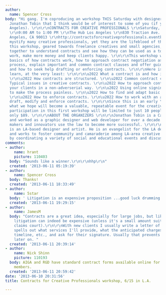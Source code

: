 ```yaml
---
author:
  name: Spencer Cross
body: "Hi gang. I'm coproducing an workshop THIS Saturday with designer-turned-lawyer
  Jonathan Tobin that I think would be of interest to some of you (if you're in Los
  Angeles). \r\n\r\nCONTRACTS FOR CREATIVE PROFESSIONALS \r\nSaturday, June 15, 2013
  \r\n9:00 AM to 1:00 PM \r\nThe Hub Los Angeles \r\n830 Traction Ave. #3A \r\nLos
  Angeles, CA 90013 \r\nhttp://contractsforcreativeprofessionals.eventbrite.com/\r\n\r\nContracts
  mystify many creative professionals, yet they are the lifeblood of the trade. In
  this workshop, geared towards freelance creatives and small agencies, we will work
  together to understand contracts and see how they can be used as a tool to do better
  work, make more money and keep clients happy. \r\n\r\nThis workshop will teach the
  basics of how contracts work, how to approach contract negotiation as a collaborative
  process, explain important and common contract clauses and offer guidance on when
  and how to seek help drafting or enforcing contracts. \r\n\r\nHere is what you will
  learn, at the very least: \r\n\r\n\u2022 What a contract is and how it is formed.
  \r\n\u2022 How contracts are structured. \r\n\u2022 Common contract clauses. \r\n\u2022
  Typical issues in creative contracts. \r\n\u2022 How to approach contracts with
  your clients in a non-adverserial way. \r\n\u2022 Using online signing services
  to make the process painless. \r\n\u2022 How to find and adapt basic contracts.
  \r\n\u2022 How to enforce contracts. \r\n\u2022 How to work with an attorney to
  draft, modify and enforce contracts. \r\n\r\nSince this is an early \"beta\" of
  what we hope will become a valuable, repeatable event for the creative community,
  participation in this first workshop will be limited to just 10 people and cost
  only $89. \r\n\r\nABOUT THE ORGANIZERS \r\n\r\nJonathan Tobin is a California attorney
  and worked as a graphic designer and web developer for over a decade. He helps creators,
  makers and innovators use the law to become more successful. \r\n\r\nSpencer Cross
  is an LA-based designer and artist. He is an evangelist for the LA design community
  and works to foster community and camaraderie among LA-area creative professionals
  by coordinating a variety of social and educational events and discussion forums."
comments:
- author:
    name: hrant
    picture: 110403
  body: "Sounds like a winner.\r\n\r\nhhp\r\n"
  created: '2013-06-11 05:19:39'
- author:
    name: Spencer Cross
  body: Thanks!
  created: '2013-06-11 18:33:49'
- author:
    name: 5star
  body: ' Litigation is an expensive proposition ...good luck drumming up business.'
  created: '2013-06-11 19:29:15'
- author:
    name: JamesM
  body: "Contracts are a great idea, especially for large jobs, but like 5star said
    litigation can indeed be expensive (unless it's a small amount suitable for small
    claims court).\r\n\r\nWith new clients I usually write a letter of agreement that
    spells out what services I'll provide, what the anticipated charges are, the rough
    timeline, etc., and ask for their signature. Usually that prevents misunderstandings
    later on. "
  created: '2013-06-11 20:39:14'
- author:
    name: Nick Shinn
    picture: 110193
  body: AIGA and RGD have standard contract forms available online for all, not just
    members.
  created: '2013-06-11 20:59:42'
date: '2013-06-10 20:31:56'
title: Contracts for Creative Professionals workshop, 6/15 in L.A.

---
```

